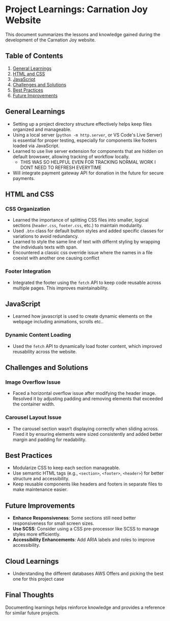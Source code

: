 # Project Learnings: Carnation Joy Website

This document summarizes the lessons and knowledge gained during the development of the Carnation Joy website.

## Table of Contents

1. [General Learnings](#general-learnings)
2. [HTML and CSS](#html-and-css)
3. [JavaScript](#javascript)
4. [Challenges and Solutions](#challenges-and-solutions)
5. [Best Practices](#best-practices)
6. [Future Improvements](#future-improvements)

## General Learnings

- Setting up a project directory structure effectively helps keep files organized and manageable.
- Using a local server (`python -m http.server`, or VS Code's Live Server) is essential for proper testing, especially for components like footers loaded via JavaScript.
- Learned to use live server extension for components that are hidden on default browswer, allowing tracking of workflow locally.
  - THIS WAS SO HELPFUL EVEN FOR TRACKING NORMAL WORK I DONT NEED TO REFRESH EVERYTIME
- Will integrate payment gateway API for donation in the future for secure payments.

## HTML and CSS

### CSS Organization

- Learned the importance of splitting CSS files into smaller, logical sections (`header.css`, `footer.css`, etc.) to maintain modularity.
- Used `.btn` class for default button styles and added specific classes for variations to avoid redundancy.
- Learned to style the same line of text with differnt styling by wrapping the individuals texts with span.
- Encountered a classic css override issue where the names in a file coexist with another one causing conflict

### Footer Integration

- Integrated the footer using the `fetch` API to keep code reusable across multiple pages. This improves maintainability.

## JavaScript

- Learned how javascript is used to create dynamic elements on the webpage including animations, scrolls etc..

### Dynamic Content Loading

- Used the `fetch` API to dynamically load footer content, which improved reusability across the website.

## Challenges and Solutions

### Image Overflow Issue

- Faced a horizontal overflow issue after modifying the header image. Resolved it by adjusting padding and removing elements that exceeded the container width.

### Carousel Layout Issue

- The carousel section wasn’t displaying correctly when sliding across. Fixed it by ensuring elements were sized consistently and added better margin and padding for readability.

## Best Practices

- Modularize CSS to keep each section manageable.
- Use semantic HTML tags (e.g., `<section>`, `<footer>`, `<header>`) for better structure and accessibility.
- Keep reusable components like headers and footers in separate files to make maintenance easier.

## Future Improvements

- **Enhance Responsiveness**: Some sections still need better responsiveness for small screen sizes.
- **Use SCSS**: Consider using a CSS pre-processor like SCSS to manage styles more efficiently.
- **Accessibility Enhancements**: Add ARIA labels and roles to improve accessibility.

## Cloud Learnings

- Understanding the different databases AWS Offers and picking the best one for this project case

## Final Thoughts

Documenting learnings helps reinforce knowledge and provides a reference for similar future projects.
